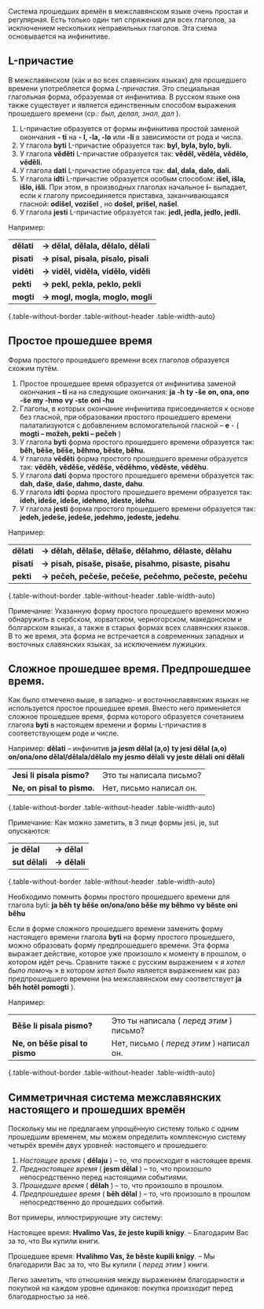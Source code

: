Система прошедших времён в межславянском языке очень простая и регулярная. Есть только один тип спряжения для всех глаголов, за исключением нескольких неправильных глаголов. Эта схема основывается на инфинитиве.

## L-причастие

В межславянском (как и во всех славянских языках) для прошедшего времени употребляется форма _L-причастия_. Это специальная глагольная форма, образуемая от инфинитива. В русском языке она также существует и является единственным способом выражения прошедшего времени (ср.: _был, делал, знал, дал_ ).

1. L-причастие образуется от формы инфинитива простой заменой окончания **- ti** на **- l, -la, -lo** или **-li** в зависимости от рода и числа.
2. У глагола **byti** L-причастие образуется так: **byl, byla, bylo, byli.**
3. У глагола **věděti** L-причастие образуется так: **věděl, věděla, vědělo, věděli.**
4. У глагола **dati** L-причастие образуется так: **dal, dala, dalo, dali.**
5. У глагола **idti** L-причастие образуется особым способом: **išel, išla, išlo, išli.** При этом, в производных глаголах начальное **i-** выпадает, если к глаголу присоединяется приставка, заканчивающаяся гласной: **odišel, vozišel** , но **došel, prišel, našel**.
6. У глагола **jesti** L-причастие образуется так: **jedl, jedla, jedlo, jedli.**

Например:

|            |                                     |
| ---------- | ----------------------------------- |
| **dělati** | **→ dělal, dělala, dělalo, dělali** |
| **pisati** | **→ pisal, pisala, pisalo, pisali** |
| **viděti** | **→ viděl, viděla, vidělo, viděli** |
| **pekti**  | **→ pekl, pekla, peklo, pekli**     |
| **mogti**  | **→ mogl, mogla, moglo, mogli**     |

{.table-without-border .table-without-header .table-width-auto}

## Простое прошедшее время

Форма простого прошедшего времени всех глаголов образуется схожим путём.

1. Простое прошедшее время образуется от инфинитива заменой окончания **– ti** на на следующие окончания:
   **ja -h**
   **ty -še**
   **on, ona, ono -še**
   **my -hmo**
   **vy -ste**
   **oni -hu**
2. Глаголы, в которых окончание инфинитива присоединяется к основе без гласной, при образовании простого прошедшего времени палатализуются с добавлением вспомогательной гласной – **e** - ( **mogti – možeh, pekti – pečeh** )
3. У глагола **byti** форма простого прошедшего времени образуется так: **běh, běše, běše, běhmo, běste, běhu.**
4. У глагола **věděti** форма простого прошедшего времени образуется так: **věděh, věděše, věděše, věděhmo, věděste, věděhu**.
5. У глагола **dati** форма простого прошедшего времени образуется так: **dah, daše, daše, dahmo, daste, dahu**.
6. У глагола **idti** форма простого прошедшего времени образуется так: **ideh, ideše, ideše, idehmo, ideste, idehu**.
7. У глагола **jesti** форма простого прошедшего времени образуется так: **jedeh, jedeše, jedeše, jedehmo, jedeste, jedehu**.

Например:

|            |                                                       |
| ---------- | ----------------------------------------------------- |
| **dělati** | **→ dělah, dělaše, dělaše, dělahmo, dělaste, dělahu** |
| **pisati** | **→ pisah, pisaše, pisaše, pisahmo, pisaste, pisahu** |
| **pekti**  | **→ pečeh, pečeše, pečeše, pečehmo, pečeste, pečehu** |

{.table-without-border .table-without-header .table-width-auto}

Примечание:
Указанную форму простого прошедшего времени можно обнаружить в сербском, хорватском, черногорском, македонском и болгарском языках, а также в старых формах всех славянских языков. В то же время, эта форма не встречается в современных западных и восточных славянских языках, за исключением лужицких.

## Сложное прошедшее время. Предпрошедшее время.

Как было отмечено выше, в западно- и восточнославянских языках не используется простое прошедшее время. Вместо него применяется сложное прошедшее время, форма которого образуется сочетанием глагола **byti** в настоящем времени и формы L-причастия в соответствующем роде и числе.

Например:
**dělati** – инфинитив
**ja jesm dělal (a,o)**
**ty jesi dělal (a,o)**
**on/ona/ono dělal/dělala/dělalo**
**my jesmo dělali**
**vy jeste dělali**
**oni dělali**

|                            |                         |
| -------------------------- | ----------------------- |
| **Jesi li pisala pismo?**  | Это ты написала письмо? |
| **Ne, on pisal to pismo.** | Нет, письмо написал он. |

{.table-without-border .table-without-header .table-width-auto}

Примечание:
Как можно заметить, в 3 лице формы jesi, je, sut опускаются:

|                |              |
| -------------- | ------------ |
| **je dělal**   | **→ dělal**  |
| **sut dělali** | **→ dělali** |

{.table-without-border .table-without-header .table-width-auto}

Необходимо помнить формы простого прошедшего времени для глагола byti:
**ja běh**
**ty běše**
**on/ona/ono běše**
**my běhmo**
**vy běste**
**oni běhu**

Если в форме сложного прошедшего времени заменить форму настоящего времени глагола **byti** на форму простого прошедшего, можно образовать форму предпрошедшего времени. Эта форма выражает действие, которое уже произошло к моменту в прошлом, о котором идёт речь. Сравните также с русским выражением « _я хотел было помочь_ » в котором _хотел было_ является выражением как раз предпрошедшего времени (на межславянском ему соответствует **ja běh hotěl pomogti** ).

Например:

|                                |                                          |
| ------------------------------ | ---------------------------------------- |
| **Běše li pisala pismo?**      | Это ты написала ( _перед этим_ ) письмо? |
| **Ne, on běše pisal to pismo** | Нет, письмо ( _перед этим_ ) написал он. |

{.table-without-border .table-without-header .table-width-auto}

## Симметричная система межславянских настоящего и прошедших времён

Поскольку мы не предлагаем упрощённую систему только с одним прошедшим временем, мы можем определить комплексную систему четырёх времён двух уровней: настоящего и прошедшего:

1. _Настоящее время_ ( **dělaju** ) – то, что происходит в настоящее время.
2. _Преднастоящее время_ ( **jesm dělal** ) – то, что произошло непосредственно перед настоящими событиями.
3. _Прошедшее время_ ( **dělah** ) – то, что произошло в прошлом.
4. _Предпрошедшее время_ ( **běh dělal** ) – то, что произошло в прошлом непосредственно до прошедших событий.

Вот примеры, иллюстрирующие эту систему:

Настоящее время:
**Hvalimo Vas, že jeste kupili knigy**. – Благодарим Вас за то, что Вы купили книги.

Прошедшее время:
**Hvalihmo Vas, že běste kupili knigy**. – Мы благодарили Вас за то, что Вы купили ( _перед этим_ ) книги.

Легко заметить, что отношения между выражением благодарности и покупкой на каждом уровне одинаков: покупка произходит перед благодарностью за неё.
